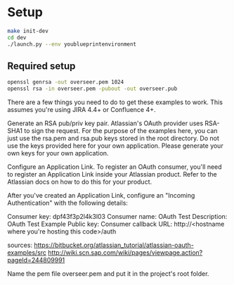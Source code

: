 # Setup

```bash
make init-dev
cd dev
./launch.py --env youblueprintenvironment
```

## Required setup

```bash
openssl genrsa -out overseer.pem 1024
openssl rsa -in overseer.pem -pubout -out overseer.pub
```

There are a few things you need to do to get these examples to work. This assumes you're using JIRA 4.4+ or Confluence 4+.

Generate an RSA pub/priv key pair. Atlassian's OAuth provider uses RSA-SHA1 to sign the request. For the purpose of the examples here, you can just use the rsa.pem and rsa.pub keys stored in the root directory. Do not use the keys provided here for your own application. Please generate your own keys for your own application.

Configure an Application Link. To register an OAuth consumer, you'll need to register an Application Link inside your Atlassian product. Refer to the Atlassian docs on how to do this for your product.

After you've created an Application Link, configure an "Incoming Authentication" with the following details:

 Consumer key:          dpf43f3p2l4k3l03
 Consumer name:         OAuth Test
 Description:           OAuth Test Example
 Public key:            <paste the contents of rsa.pub>
 Consumer callback URL: http://<hostname where you're hosting this code>/auth

sources:
https://bitbucket.org/atlassian_tutorial/atlassian-oauth-examples/src
http://wiki.scn.sap.com/wiki/pages/viewpage.action?pageId=244809991

Name the pem file overseer.pem and put it in the project's root folder.